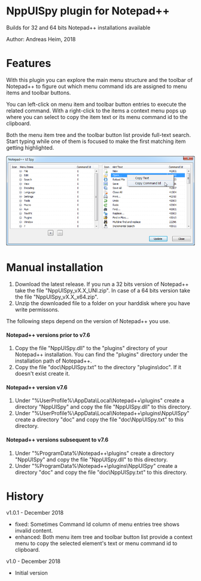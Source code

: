 # NppUISpy plugin for Notepad++

Builds for 32 and 64 bits Notepad++ installations available

Author: Andreas Heim, 2018


# Features

With this plugin you can explore the main menu structure and the toolbar of Notepad++ to figure out which menu command ids are assigned to menu items and toolbar buttons.

You can left-click on menu item and toolbar button entries to execute the related command. With a right-click to the items a context menu pops up where you can select to copy the item text or its menu command id to the clipboard.

Both the menu item tree and the toolbar button list provide full-text search. Start typing while one of them is focused to make the first matching item getting highlighted.

![Main dialog](NppUISpy.png)


# Manual installation

1. Download the latest release. If you run a 32 bits version of Notepad++ take the file "NppUISpy_vX.X_UNI.zip". In case of a 64 bits version take the file "NppUISpy_vX.X_x64.zip".
2. Unzip the downloaded file to a folder on your harddisk where you have write permissons.

The following steps depend on the version of Notepad++ you use.


#### Notepad++ versions prior to v7.6

1. Copy the file "NppUISpy.dll" to the "plugins" directory of your Notepad++ installation. You can find the "plugins" directory under the installation path of Notepad++.
2. Copy the file "doc\NppUISpy.txt" to the directory "plugins\doc". If it doesn't exist create it.


#### Notepad++ version v7.6

1. Under "%UserProfile%\AppData\Local\Notepad++\plugins" create a directory "NppUISpy" and copy the file "NppUISpy.dll" to this directory.
2. Under "%UserProfile%\AppData\Local\Notepad++\plugins\NppUISpy" create a directory "doc" and copy the file "doc\NppUISpy.txt" to this directory.


#### Notepad++ versions subsequent to v7.6
1. Under "%ProgramData%\Notepad++\plugins" create a directory "NppUISpy" and copy the file "NppUISpy.dll" to this directory.
2. Under "%ProgramData%\Notepad++\plugins\NppUISpy" create a directory "doc" and copy the file "doc\NppUISpy.txt" to this directory.


# History

v1.0.1 - December 2018
- fixed: Sometimes Command Id column of menu entries tree shows invalid content.
- enhanced: Both menu item tree and toolbar button list provide a context menu to copy the selected element's text or menu command id to clipboard.


v1.0 - December 2018
- Initial version
